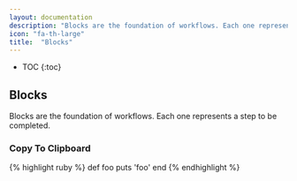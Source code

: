 ```yaml
---
layout: documentation
description: "Blocks are the foundation of workflows. Each one represents a step to be completed."
icon: "fa-th-large"
title:  "Blocks"
---
```


* TOC
{:toc}

## Blocks

Blocks are the foundation of workflows. Each one represents a step to be completed.

### Copy To Clipboard

{% highlight ruby %}
def foo
  puts 'foo'
end
{% endhighlight %}
